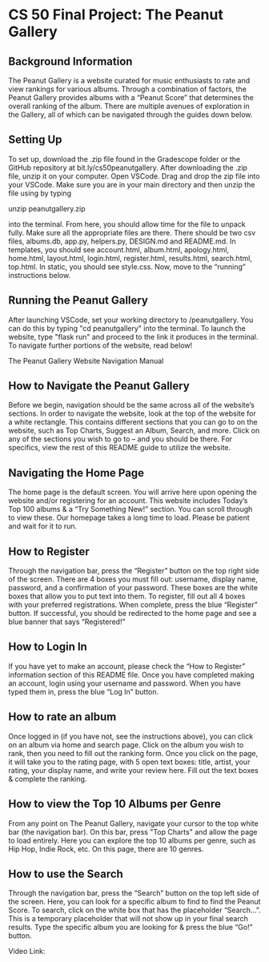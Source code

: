 # CS 50 Final Project: The Peanut Gallery #

## Background Information ##

The Peanut Gallery is a website curated for music enthusiasts to rate and view rankings for various albums. Through a combination of factors, the Peanut Gallery provides albums with a “Peanut Score” that determines the overall ranking of the album. There are multiple avenues of exploration in the Gallery, all of which can be navigated through the guides down below. 

## Setting Up ## 

To set up, download the .zip file found in the Gradescope folder or the GitHub repository at bit.ly/cs50peanutgallery. After downloading the .zip file, unzip it on your computer. Open VSCode. Drag and drop the zip file into your VSCode. Make sure you are in your main directory and then unzip the file using by typing

unzip peanutgallery.zip

into the terminal. From here, you should allow time for the file to unpack fully. Make sure all the appropriate files are there. There should be two csv files, albums.db, app.py, helpers.py, DESIGN.md and README.md. In templates, you should see account.html, album.html, apology.html, home.html, layout.html, login.html, register.html, results.html, search.html, top.html. In static, you should see style.css. Now, move to the “running” instructions below. 


## Running the Peanut Gallery ## 

After launching VSCode, set your working directory to /peanutgallery. You can do this by typing "cd peanutgallery" into the terminal. To launch the website, type "flask run" and proceed to the link it produces in the terminal. To navigate further portions of the website, read below!

The Peanut Gallery Website Navigation Manual

## How to Navigate the Peanut Gallery ##

Before we begin, navigation should be the same across all of the website’s sections. In order to navigate the website, look at the top of the website for a white rectangle. This contains different sections that you can go to on the website, such as Top Charts, Suggest an Album, Search, and more. Click on any of the sections you wish to go to – and you should be there. For specifics, view the rest of this README guide to utilize the website. 

## Navigating the Home Page ##

The home page is the default screen. You will arrive here upon opening the website and/or registering for an account. This website includes Today’s Top 100 albums & a “Try Something New!” section. You can scroll through to view these. Our homepage takes a long time to load. Please be patient and wait for it to run.

## How to Register ##

Through the navigation bar, press the “Register” button on the top right side of the screen. There are 4 boxes you must fill out: username, display name, password, and a confirmation of your password. These boxes are the white boxes that allow you to put text into them. To register, fill out all 4 boxes with your preferred registrations. When complete, press the blue “Register” button. If successful, you should be redirected to the home page and see a blue banner that says “Registered!” 

## How to Login In ##

If you have yet to make an account, please check the “How to Register” information section of this README file. Once you have completed making an account, login using your username and password. When you have typed them in, press the blue “Log In” button. 

## How to rate an album ##

Once logged in (if you have not, see the instructions above), you can click on an album via home and search page. Click on the album you wish to rank, then you need to fill out the ranking form. Once you click on the page, it will take you to the rating page, with 5 open text boxes: title, artist, your rating, your display name, and write your review here. Fill out the text boxes & complete the ranking. 

## How to view the Top 10 Albums per Genre ##
 
From any point on The Peanut Gallery, navigate your cursor to the top white bar (the navigation bar). On this bar, press "Top Charts" and allow the page to load entirely. Here you can explore the top 10 albums per genre, such as Hip Hop, Indie Rock, etc. On this page, there are 10 genres. 

## How to use the Search ## 

Through the navigation bar, press the “Search” button on the top left side of the screen. Here, you can look for a specific album to find to find the Peanut Score. To search, click on the white box that has the placeholder “Search…”. This is a temporary placeholder that will not show up in your final search results. Type the specific album you are looking for & press the blue “Go!” button. 

Video Link: 

